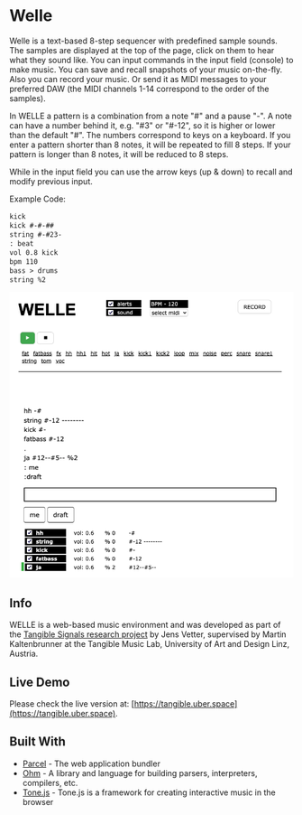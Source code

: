 # Welle

Welle is a text-based 8-step sequencer with predefined sample sounds.
The samples are displayed at the top of the page, click on them to hear what they sound like.
You can input commands in the input field (console) to make music.
You can save and recall snapshots of your music on-the-fly.
Also you can record your music. Or send it as MIDI messages to your
preferred DAW (the MIDI channels 1-14 correspond to the order of the samples).

In WELLE a pattern is a combination from a note "#" and a pause "-".
A note can have a number behind it, e.g. "#3" or "#-12", so it is higher or
lower than the default "#". The numbers correspond to keys on a keyboard.
If you enter a pattern shorter than 8 notes, it will be repeated to fill 8 steps.
If your pattern is longer than 8 notes, it will be reduced to 8 steps.

While in the input field you can use the arrow keys (up & down) to recall and modify previous input.

Example Code:

```
kick
kick #-#-##
string #-#23-
: beat
vol 0.8 kick
bpm 110
bass > drums
string %2
```

![Screenshot](screenshot.png?v=4&s=200)

## Info

WELLE is a web-based music environment and was developed as part
of the [Tangible Signals research project](https://tamlab.ufg.at/projects/tangible-signals/) by Jens Vetter,
supervised by Martin Kaltenbrunner at the Tangible Music Lab,
University of Art and Design Linz, Austria.

## Live Demo

Please check the live version at:
[https://tangible.uber.space](https://tangible.uber.space).

## Built With

-   [Parcel](https://parceljs.org/) - The web application bundler
-   [Ohm](https://ohmlang.github.io) - A library and language for building parsers, interpreters, compilers, etc.
-   [Tone.js](https://tonejs.github.io/) - Tone.js is a framework for creating interactive music in the browser
